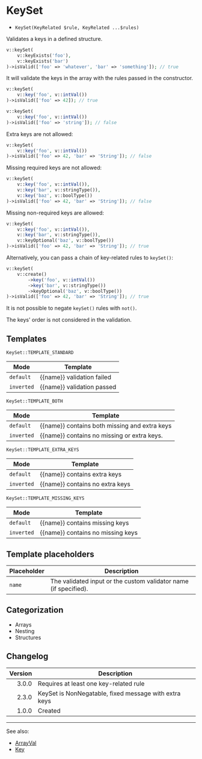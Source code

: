 # KeySet

- `KeySet(KeyRelated $rule, KeyRelated ...$rules)`

Validates a keys in a defined structure.

```php
v::keySet(
    v::keyExists('foo'),
    v::keyExists('bar')
)->isValid(['foo' => 'whatever', 'bar' => 'something']); // true
```

It will validate the keys in the array with the rules passed in the constructor.
```php
v::keySet(
    v::key('foo', v::intVal())
)->isValid(['foo' => 42]); // true

v::keySet(
    v::key('foo', v::intVal())
)->isValid(['foo' => 'string']); // false
```

Extra keys are not allowed:
```php
v::keySet(
    v::key('foo', v::intVal())
)->isValid(['foo' => 42, 'bar' => 'String']); // false
```

Missing required keys are not allowed:
```php
v::keySet(
    v::key('foo', v::intVal()),
    v::key('bar', v::stringType()),
    v::key('baz', v::boolType())
)->isValid(['foo' => 42, 'bar' => 'String']); // false
```

Missing non-required keys are allowed:
```php
v::keySet(
    v::key('foo', v::intVal()),
    v::key('bar', v::stringType()),
    v::keyOptional('baz', v::boolType())
)->isValid(['foo' => 42, 'bar' => 'String']); // true
```

Alternatively, you can pass a chain of key-related rules to `keySet()`:
```php
v::keySet(
    v::create()
        ->key('foo', v::intVal())
        ->key('bar', v::stringType())
        ->keyOptional('baz', v::boolType())
)->isValid(['foo' => 42, 'bar' => 'String']); // true
```

It is not possible to negate `keySet()` rules with `not()`.

The keys' order is not considered in the validation.

## Templates

`KeySet::TEMPLATE_STANDARD`

| Mode       | Template                   |
|------------|----------------------------|
| `default`  | {{name}} validation failed |
| `inverted` | {{name}} validation passed |

`KeySet::TEMPLATE_BOTH`

| Mode       | Template                                      |
|------------|-----------------------------------------------|
| `default`  | {{name}} contains both missing and extra keys |
| `inverted` | {{name}} contains no missing or extra keys.   |

`KeySet::TEMPLATE_EXTRA_KEYS`

| Mode       | Template                        |
|------------|---------------------------------|
| `default`  | {{name}} contains extra keys    |
| `inverted` | {{name}} contains no extra keys |

`KeySet::TEMPLATE_MISSING_KEYS`

| Mode       | Template                          |
|------------|-----------------------------------|
| `default`  | {{name}} contains missing keys    |
| `inverted` | {{name}} contains no missing keys |

## Template placeholders

| Placeholder | Description                                                      |
|-------------|------------------------------------------------------------------|
| `name`      | The validated input or the custom validator name (if specified). |

## Categorization

- Arrays
- Nesting
- Structures

## Changelog

| Version | Description                                           |
|--------:|-------------------------------------------------------|
|   3.0.0 | Requires at least one key-related rule                |
|   2.3.0 | KeySet is NonNegatable, fixed message with extra keys |
|   1.0.0 | Created                                               |

***
See also:

- [ArrayVal](ArrayVal.md)
- [Key](Key.md)
